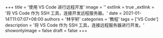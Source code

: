 +++
title = '使用 VS Code 进行远程开发'
image = ''
extlink = true
_extlink = '将 VS Code 作为 SSH 工具，连接开发远程服务器。'
date = 2021-01-14T11:07:07+08:00
authors = '林宇轩'
categories = '教程'
tags = ['VS Code']
description = '将 VS Code 作为 SSH 工具，连接远程服务器进行开发。'
showonlyimage = false
draft = false
+++

